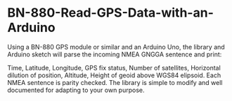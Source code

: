 # BN-880-Read-GPS-Data-with-an-Arduino

Using a BN-880 GPS module or similar and an Arduino Uno, the library and Arduino sketch will parse the incoming NMEA GNGGA sentence and print:


Time, Latitude, Longitude, GPS fix status, Number of satellites, Horizontal dilution of position, Altitude, Height of geoid above WGS84 elipsoid. Each NMEA sentence is parity checked. The library is simple to modify and well documented for adapting to your own purpose.
